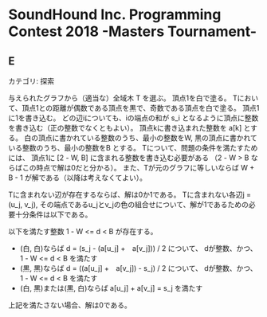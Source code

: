 # SoundHound Inc. Programming Contest 2018 -Masters Tournament-

## E
カテゴリ: 探索

与えられたグラフから（適当な）全域木 T を選ぶ。
頂点1を白で塗る。
Tにおいて、頂点1との距離が偶数である頂点を黒で、奇数である頂点を白で塗る。
頂点1に1を書き込む。
どの辺iについても、iの端点の和が s_i となるように頂点に整数を書き込む（正の整数でなくともよい）。
頂点kに書き込まれた整数を a[k] とする。
白の頂点に書かれている整数のうち、最小の整数をW,
黒の頂点に書かれている整数のうち、最小の整数をB とする。
Tについて、問題の条件を満たすためには、 頂点1に [2 - W, B] に含まれる整数を書き込む必要がある
（2 - W > B ならばこの時点で解は0だと分かる）。
また、Tが元のグラフに等しいならば W + B - 1 が解である（以降は考えなくてよい）。

Tに含まれない辺が存在するならば、解は0か1である。
Tに含まれない各辺j = (u_j, v_j),
その端点であるu_jとv_jの色の組合せについて、解が1であるための必要十分条件は以下である。

以下を満たす整数 1 - W <= d < B が存在する。
* (白, 白)ならば d = (s_j - (a[u_j] +　a[v_j])) / 2 について、 dが整数、かつ、 1 - W <= d < B を満たす
* (黒, 黒)ならば d = ((a[u_j] +　a[v_j]) - s_j) / 2 について、 dが整数、かつ、 1 - W <= d < B を満たす
* (白, 黒)または(黒, 白)ならば a[u_j] + a[v_j] = s_j を満たす

上記を満たさない場合、解は0である。
